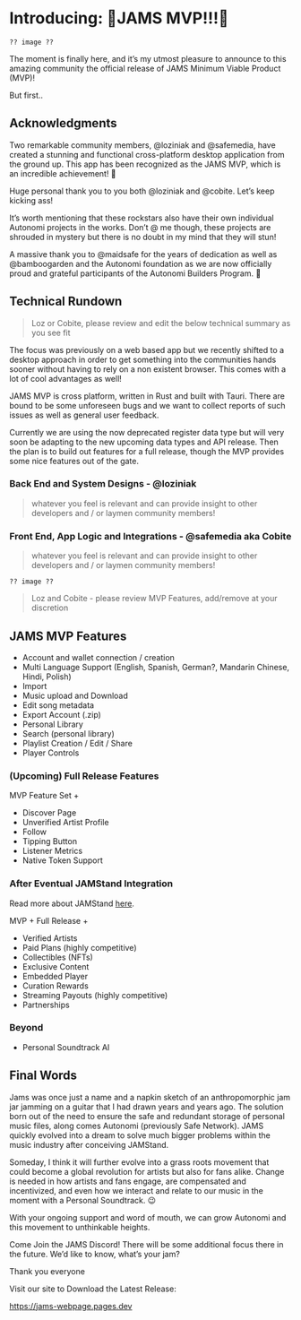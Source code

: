 # Introducing: 🎉JAMS MVP!!!🎉

```
?? image ??
```

The moment is finally here, and it’s my utmost pleasure to announce to this amazing community the official release of JAMS Minimum Viable Product (MVP)!

But first..

## Acknowledgments

Two remarkable community members, @loziniak and @safemedia, have created a stunning and functional cross-platform desktop application from the ground up. This app has been recognized as the JAMS MVP, which is an incredible achievement! 🤩

Huge personal thank you to you both @loziniak and @cobite. Let’s keep kicking ass!

It’s worth mentioning that these rockstars also have their own individual Autonomi projects in the works. Don’t @ me though, these projects are shrouded in mystery but there is no doubt in my mind that they will stun!

A massive thank you to @maidsafe for the years of dedication as well as @bamboogarden and the Autonomi foundation as we are now officially proud and grateful participants of the Autonomi Builders Program. 🤗

## Technical Rundown

> Loz or Cobite, please review and edit the below technical summary as you see fit

The focus was previously on a web based app but we recently shifted to a desktop approach in order to get something into the communities hands sooner without having to rely on a non existent browser. This comes with a lot of cool advantages as well!

JAMS MVP is cross platform, written in Rust and built with Tauri. There are bound to be some unforeseen bugs and we want to collect reports of such issues as well as general user feedback.

Currently we are using the now deprecated register data type but will very soon be adapting to the new upcoming data types and API release. Then the plan is to build out features for a full release, though the MVP provides some nice features out of the gate.

### Back End and System Designs - @loziniak

> whatever you feel is relevant and can provide insight to other developers and / or laymen community members!

### Front End, App Logic and Integrations - @safemedia aka Cobite

> whatever you feel is relevant and can provide insight to other developers and / or laymen community members!

```
?? image ??
```

> Loz and Cobite - please review MVP Features, add/remove at your discretion

## JAMS MVP Features

* Account and wallet connection / creation
* Multi Language Support (English, Spanish, German?, Mandarin Chinese, Hindi, Polish)
* Import
* Music upload and Download
* Edit song metadata
* Export Account (.zip)
* Personal Library
* Search (personal library)
* Playlist Creation / Edit / Share
* Player Controls

### (Upcoming) Full Release Features

MVP Feature Set +

* Discover Page
* Unverified Artist Profile
* Follow
* Tipping Button
* Listener Metrics
* Native Token Support

### After Eventual JAMStand Integration

Read more about JAMStand [here](https://medium.com/@nkoteskey/what-is-jams-jamstand-tl-dr-4b01e6dedd72).

MVP + Full Release +

* Verified Artists
* Paid Plans (highly competitive)
* Collectibles (NFTs)
* Exclusive Content
* Embedded Player
* Curation Rewards
* Streaming Payouts (highly competitive)
* Partnerships

### Beyond

* Personal Soundtrack AI

## Final Words

Jams was once just a name and a napkin sketch of an anthropomorphic jam jar jamming on a guitar that I had drawn years and years ago. The solution born out of the need to ensure the safe and redundant storage of personal music files, along comes Autonomi (previously Safe Network). JAMS quickly evolved into a dream to solve much bigger problems within the music industry after conceiving JAMStand.

Someday, I think it will further evolve into a grass roots movement that could become a global revolution for artists but also for fans alike. Change is needed in how artists and fans engage, are compensated and incentivized, and even how we interact and relate to our music in the moment with a Personal Soundtrack. 😉

With your ongoing support and word of mouth, we can grow Autonomi and this movement to unthinkable heights.

Come Join the JAMS Discord! There will be some additional focus there in the future. We’d like to know, what’s your jam?

Thank you everyone

Visit our site to Download the Latest Release:

https://jams-webpage.pages.dev
